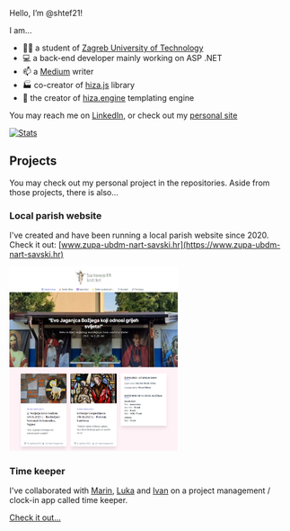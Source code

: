 Hello, I’m @shtef21!

I am...
- 👨‍🎓 a student of [Zagreb University of Technology](https://www.tvz.hr/)
- 💻 a back-end developer mainly working on ASP .NET
- 📫 a [Medium](https://medium.com/@shtef21) writer
- 🏭 co-creator of [hiza.js](https://github.com/nevenpalcec/hiza_js) library
- 🛵 the creator of [hiza.engine](https://app.my-rents.com/web/hiza-tutorial.html) templating engine

You may reach me on [LinkedIn](https://www.linkedin.com/in/stjepan-salopek-5a68a8256/),
or check out my [personal site](https://ssalopek.me/)

[![Stats](https://github-readme-stats.vercel.app/api?username=shtef21)](https://github.com/anuraghazra/github-readme-stats)

## Projects

You may check out my personal project in the repositories. Aside from those projects, there is also...



### Local parish website

I've created and have been running a local parish website since 2020. Check it out: [www.zupa-ubdm-nart-savski.hr](https://www.zupa-ubdm-nart-savski.hr)

<img alt="Web preview" src="assets/parish-web.png" style="width: 300px;">

### Time keeper

I've collaborated with
[Marin](https://github.com/marinjurisich),
[Luka](https://github.com/LukaSpoljar) and
[Ivan](https://github.com/marinjurisich)
on a project management / clock-in app called time keeper.

[Check it out...](https://github.com/marinjurisich/timekeeper)

<!-- - 💞️ I’m looking to collaborate on ... -->

<!---
shtef21/shtef21 is a ✨ special ✨ repository because its `README.md` (this file) appears on your GitHub profile.
You can click the Preview link to take a look at your changes.
--->
